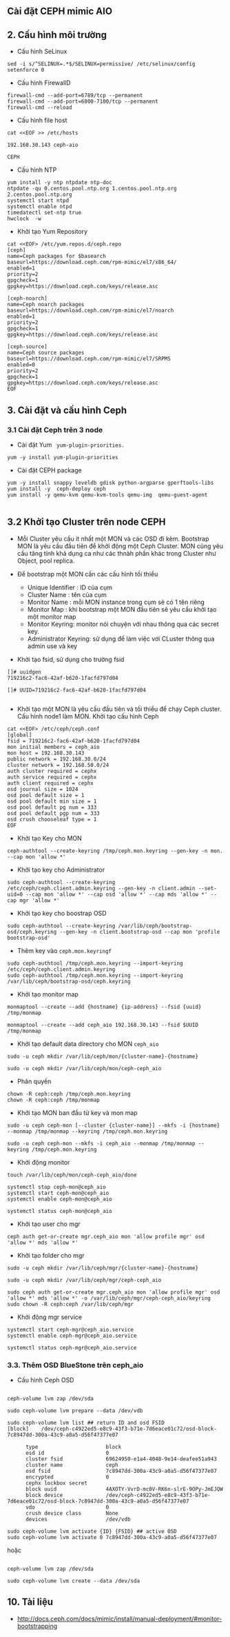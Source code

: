 

## Cài đặt CEPH mimic AIO 





## 2. Cấu hình môi trường

- Cấu hình SeLinux
```
sed -i s/^SELINUX=.*$/SELINUX=permissive/ /etc/selinux/config
setenforce 0
```


- Cấu hình FirewallD
```
firewall-cmd --add-port=6789/tcp --permanent 
firewall-cmd --add-port=6800-7100/tcp --permanent
firewall-cmd --reload  
```

- Cấu hình file host
```
cat <<EOF >> /etc/hosts

192.168.30.143 ceph-aio

CEPH
```

- Cấu hình NTP
```
yum install -y ntp ntpdate ntp-doc
ntpdate -qu 0.centos.pool.ntp.org 1.centos.pool.ntp.org 2.centos.pool.ntp.org
systemctl start ntpd
systemctl enable ntpd
timedatectl set-ntp true 
hwclock  -w 
```

- Khởi tạo Yum Repository
```
cat <<EOF> /etc/yum.repos.d/ceph.repo
[ceph]
name=Ceph packages for $basearch
baseurl=https://download.ceph.com/rpm-mimic/el7/x86_64/
enabled=1
priority=2
gpgcheck=1
gpgkey=https://download.ceph.com/keys/release.asc

[ceph-noarch]
name=Ceph noarch packages
baseurl=https://download.ceph.com/rpm-mimic/el7/noarch
enabled=1
priority=2
gpgcheck=1
gpgkey=https://download.ceph.com/keys/release.asc

[ceph-source]
name=Ceph source packages
baseurl=https://download.ceph.com/rpm-mimic/el7/SRPMS
enabled=0
priority=2
gpgcheck=1
gpgkey=https://download.ceph.com/keys/release.asc
EOF
```


## 3. Cài đặt và cấu hình Ceph

### 3.1 Cài đặt Ceph trên 3 node

- Cài đặt Yum ` yum-plugin-priorities.`
```
yum -y install yum-plugin-priorities

```
- Cài đặt CEPH package
```
yum -y install snappy leveldb gdisk python-argparse gperftools-libs
yum install -y  ceph-deploy ceph
yum install -y qemu-kvm qemu-kvm-tools qemu-img  qemu-guest-agent 


```


## 3.2 Khởi tạo Cluster trên node CEPH

- Mỗi Cluster yêu cầu ít nhất một MON và các OSD đi kèm.  Bootstrap MON là yêu cầu đầu tiên để khởi động một Ceph Cluster. MON cũng yêu cầu tăng tính khả dụng ca như các thnàh phần khác trong Cluster như Object, pool replica. 


- Để bootstrap một MON cần các cấu hình tối thiểu 
    -  Unique Identifier : ID của cụm 
    -  Cluster Name : tên của cụm 
    -  Monitor Name : mỗi MON instance trong cụm sẽ có 1 tên riêng
    -  Monitor Map : khi bootstrap  một MON đầu tiên sẽ yêu cẩu khởi tạo một monitor map 
    -  Monitor Keyring: monitor nói chuyện với nhau thông qua các secret key. 
    -  Administrator Keyring: sử dụng để làm việc vơi CLuster thông qua admin use và key 


- Khởi tạo fsid, sử dụng cho trường fsid
```
[]# uuidgen
719216c2-fac6-42af-b620-1facfd797d04

[]# UUID=719216c2-fac6-42af-b620-1facfd797d04


```

- Khởi tạo một MON là yêu cầu đầu tiên và tối thiểu để chạy Ceph cluster. Cấu hình node1 làm MON. Khởi tạo cấu hình Ceph
```
cat <<EOF> /etc/ceph/ceph.conf
[global]
fsid = 719216c2-fac6-42af-b620-1facfd797d04
mon initial members = ceph_aio
mon host = 192.168.30.143
public network = 192.168.30.0/24
cluster network = 192.168.50.0/24
auth cluster required = cephx
auth service required = cephx
auth client required = cephx
osd journal size = 1024
osd pool default size = 1
osd pool default min size = 1
osd pool default pg num = 333
osd pool default pgp num = 333
osd crush chooseleaf type = 1
EOF
```

- Khởi tạo Key cho MON
```
ceph-authtool --create-keyring /tmp/ceph.mon.keyring --gen-key -n mon. --cap mon 'allow *'
```

- Khởi tạo key cho Administrator
```
sudo ceph-authtool --create-keyring /etc/ceph/ceph.client.admin.keyring --gen-key -n client.admin --set-uid=0 --cap mon 'allow *' --cap osd 'allow *' --cap mds 'allow *' --cap mgr 'allow *'
```

- Khởi tạo key cho boostrap OSD
```
sudo ceph-authtool --create-keyring /var/lib/ceph/bootstrap-osd/ceph.keyring --gen-key -n client.bootstrap-osd --cap mon 'profile bootstrap-osd'

```

- Thêm key vào `ceph.mon.keyringf`
```
sudo ceph-authtool /tmp/ceph.mon.keyring --import-keyring /etc/ceph/ceph.client.admin.keyring
sudo ceph-authtool /tmp/ceph.mon.keyring --import-keyring /var/lib/ceph/bootstrap-osd/ceph.keyring
```

- Khởi tạo monitor map 
```
monmaptool --create --add {hostname} {ip-address} --fsid {uuid} /tmp/monmap

monmaptool --create --add ceph_aio 192.168.30.143 --fsid $UUID /tmp/monmap

```


- Khởi tạo default data directory cho  MON `ceph_aio`
```
sudo -u ceph mkdir /var/lib/ceph/mon/{cluster-name}-{hostname}

sudo -u ceph mkdir /var/lib/ceph/mon/ceph-ceph_aio

```


- Phân quyền 
```
chown -R ceph:ceph /tmp/ceph.mon.keyring
chown -R ceph:ceph /tmp/monmap
```



- Khởi tạo MON ban đầu từ key và mon map
```
sudo -u ceph ceph-mon [--cluster {cluster-name}] --mkfs -i {hostname} --monmap /tmp/monmap --keyring /tmp/ceph.mon.keyring

sudo -u ceph ceph-mon --mkfs -i ceph_aio --monmap /tmp/monmap --keyring /tmp/ceph.mon.keyring

```


- Khởi động monitor
```
touch /var/lib/ceph/mon/ceph-ceph_aio/done

systemctl stop ceph-mon@ceph_aio
systemctl start ceph-mon@ceph_aio
systemctl enable ceph-mon@ceph_aio

systemctl status ceph-mon@ceph_aio

```

- Khởi tạo user cho mgr
```
ceph auth get-or-create mgr.ceph_aio mon 'allow profile mgr' osd 'allow *' mds 'allow *'

```

- Khởi tạo folder cho mgr
```
sudo -u ceph mkdir /var/lib/ceph/mgr/{cluster-name}-{hostname}

sudo -u ceph mkdir /var/lib/ceph/mgr/ceph-ceph_aio

sudo ceph auth get-or-create mgr.ceph_aio mon 'allow profile mgr' osd 'allow *' mds 'allow *' -o /var/lib/ceph/mgr/ceph-ceph_aio/keyring
sudo chown -R ceph:ceph /var/lib/ceph/mgr
```


- Khởi động mgr service
```
systemctl start ceph-mgr@ceph_aio.service
systemctl enable ceph-mgr@ceph_aio.service

systemctl status ceph-mgr@ceph_aio.service

```

### 3.3. Thêm OSD BlueStone trên ceph_aio 


- Cấu hình Ceph OSD
```

ceph-volume lvm zap /dev/sda

sudo ceph-volume lvm prepare --data /dev/vdb

sudo ceph-volume lvm list ## return ID and osd FSID
[block]    /dev/ceph-c4922ed5-e8c9-43f3-b71e-7d6eace01c72/osd-block-7c8947dd-300a-43c9-a0a5-d56f47377e07

      type                      block
      osd id                    0
      cluster fsid              69624950-e1a4-4048-9e14-deafee51a943
      cluster name              ceph
      osd fsid                  7c8947dd-300a-43c9-a0a5-d56f47377e07
      encrypted                 0
      cephx lockbox secret      
      block uuid                4AXOTY-VvrD-mc0V-RK6n-slrE-9OPy-JmEJQW
      block device              /dev/ceph-c4922ed5-e8c9-43f3-b71e-7d6eace01c72/osd-block-7c8947dd-300a-43c9-a0a5-d56f47377e07
      vdo                       0
      crush device class        None
      devices                   /dev/vdb

sudo ceph-volume lvm activate {ID} {FSID} ## active OSD
sudo ceph-volume lvm activate 0 7c8947dd-300a-43c9-a0a5-d56f47377e07
```

hoặc
```

ceph-volume lvm zap /dev/sda

sudo ceph-volume lvm create --data /dev/sda
```





## 10. Tài liệu 

- http://docs.ceph.com/docs/mimic/install/manual-deployment/#monitor-bootstrapping